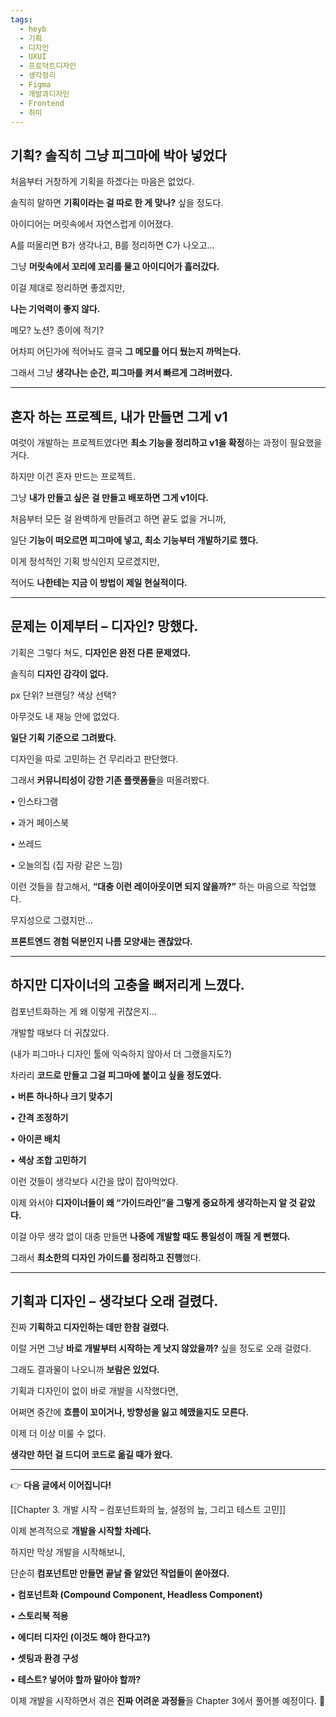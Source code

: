 ```yaml
---
tags:
  - heyb
  - 기획
  - 디자인
  - UXUI
  - 프로덕트디자인
  - 생각정리
  - Figma
  - 개발과디자인
  - Frontend
  - 취미
---
```

## **기획? 솔직히 그냥 피그마에 박아 넣었다**

  

처음부터 거창하게 기획을 하겠다는 마음은 없었다.

솔직히 말하면 **기획이라는 걸 따로 한 게 맞나?** 싶을 정도다.

  

아이디어는 머릿속에서 자연스럽게 이어졌다.

A를 떠올리면 B가 생각나고, B를 정리하면 C가 나오고…

그냥 **머릿속에서 꼬리에 꼬리를 물고 아이디어가 흘러갔다.**

  

이걸 제대로 정리하면 좋겠지만,

**나는 기억력이 좋지 않다.**

메모? 노션? 종이에 적기?

어차피 어딘가에 적어놔도 결국 **그 메모를 어디 뒀는지 까먹는다.**

  

그래서 그냥 **생각나는 순간, 피그마를 켜서 빠르게 그려버렸다.**

---

## **혼자 하는 프로젝트, 내가 만들면 그게 v1**

  

여럿이 개발하는 프로젝트였다면 **최소 기능을 정리하고 v1을 확정**하는 과정이 필요했을 거다.

하지만 이건 혼자 만드는 프로젝트.

  

그냥 **내가 만들고 싶은 걸 만들고 배포하면 그게 v1이다.**

  

처음부터 모든 걸 완벽하게 만들려고 하면 끝도 없을 거니까,

일단 **기능이 떠오르면 피그마에 넣고, 최소 기능부터 개발하기로 했다.**

  

이게 정석적인 기획 방식인지 모르겠지만,

적어도 **나한테는 지금 이 방법이 제일 현실적이다.**

---

## **문제는 이제부터 – 디자인? 망했다.**

  

기획은 그렇다 쳐도, **디자인은 완전 다른 문제였다.**

  

솔직히 **디자인 감각이 없다.**

px 단위? 브랜딩? 색상 선택?

아무것도 내 재능 안에 없었다.

  

**일단 기획 기준으로 그려봤다.**

  

디자인을 따로 고민하는 건 무리라고 판단했다.

그래서 **커뮤니티성이 강한 기존 플랫폼들**을 떠올려봤다.

• 인스타그램

• 과거 페이스북

• 쓰레드

• 오늘의집 (집 자랑 같은 느낌)

  

이런 것들을 참고해서, **“대충 이런 레이아웃이면 되지 않을까?”** 하는 마음으로 작업했다.

  

무지성으로 그렸지만…

**프론트엔드 경험 덕분인지 나름 모양새는 괜찮았다.**

---

## **하지만 디자이너의 고충을 뼈저리게 느꼈다.**

  

컴포넌트화하는 게 왜 이렇게 귀찮은지…

개발할 때보다 더 귀찮았다.

(내가 피그마나 디자인 툴에 익숙하지 않아서 더 그랬을지도?)

  

차라리 **코드로 만들고 그걸 피그마에 붙이고 싶을 정도였다.**

• **버튼 하나하나 크기 맞추기**

• **간격 조정하기**

• **아이콘 배치**

• **색상 조합 고민하기**

  

이런 것들이 생각보다 시간을 많이 잡아먹었다.

  

이제 와서야 **디자이너들이 왜 “가이드라인”을 그렇게 중요하게 생각하는지 알 것 같았다.**

이걸 아무 생각 없이 대충 만들면 **나중에 개발할 때도 통일성이 깨질 게 뻔했다.**

  

그래서 **최소한의 디자인 가이드를 정리하고 진행**했다.

---

## **기획과 디자인 – 생각보다 오래 걸렸다.**

  

진짜 **기획하고 디자인하는 데만 한참 걸렸다.**

이럴 거면 그냥 **바로 개발부터 시작하는 게 낫지 않았을까?** 싶을 정도로 오래 걸렸다.

  

그래도 결과물이 나오니까 **보람은 있었다.**

  

기획과 디자인이 없이 바로 개발을 시작했다면,

어쩌면 중간에 **흐름이 꼬이거나, 방향성을 잃고 헤맸을지도 모른다.**

  

이제 더 이상 미룰 수 없다.

**생각만 하던 걸 드디어 코드로 옮길 때가 왔다.**

---

👉 **다음 글에서 이어집니다!**

[[Chapter 3. 개발 시작 – 컴포넌트화의 늪, 설정의 늪, 그리고 테스트 고민]]
  

이제 본격적으로 **개발을 시작할 차례다.**

하지만 막상 개발을 시작해보니,

단순히 **컴포넌트만 만들면 끝날 줄 알았던 작업들이 쏟아졌다.**

• **컴포넌트화 (Compound Component, Headless Component)**

• **스토리북 적용**

• **에디터 디자인 (이것도 해야 한다고?)**

• **셋팅과 환경 구성**

• **테스트? 넣어야 할까 말아야 할까?**
  

이제 개발을 시작하면서 겪은 **진짜 어려운 과정들**을 Chapter 3에서 풀어볼 예정이다. 🚀